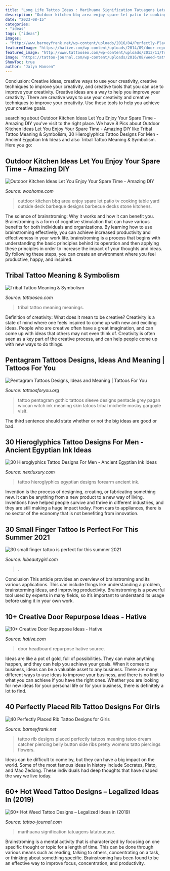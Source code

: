 ```yaml
---
title: "Long Life Tattoo Ideas : Marihuana Signification Tatuagens Latatoueuse"
description: "Outdoor kitchen bbq area enjoy spare let patio tv cooking table yard outside deck barbeque designs barbecue decks stone kitchens"
date: "2023-08-15"
categories:
- "ideas"
tags: ["ideas"]
images:
- "http://www.barneyfrank.net/wp-content/uploads/2016/04/Perfectly-Placed-Rib-Tattoo-Designs-For-Girls-18-1.jpg"
featuredImage: "https://hative.com/wp-content/uploads/2014/09/door-repurpose-ideas/2-vintage-headboard.jpg"
featured_image: "http://www.tattooseo.com/wp-content/uploads/2013/11/Tribal-Tattoo-Meanings-27.jpg"
image: "https://tattoo-journal.com/wp-content/uploads/2016/08/weed-tattoo16.jpg"
ShowToc: true
author: "Jalyn Hansen"
---
```



Conclusion: Creative ideas, creative ways to use your creativity, creative techniques to improve your creativity, and creative tools that you can use to improve your creativity.
Creative ideas are a way to help you improve your creativity. There are creative ways to use your creativity and creative techniques to improve your creativity. Use these tools to help you achieve your creative goals.

	

		
searching about Outdoor Kitchen Ideas Let You Enjoy Your Spare Time - Amazing DIY you've visit to the right place. We have 8 Pics about Outdoor Kitchen Ideas Let You Enjoy Your Spare Time - Amazing DIY like Tribal Tattoo Meaning &amp; Symbolism, 30 Hieroglyphics Tattoo Designs For Men - Ancient Egyptian Ink Ideas and also Tribal Tattoo Meaning &amp; Symbolism. Here you go:
		
    
## Outdoor Kitchen Ideas Let You Enjoy Your Spare Time - Amazing DIY

<img loading=lazy src="http://www.woohome.com/wp-content/uploads/2014/02/outdoor-kitchen-15.jpg" onerror="this.onerror=null;this.src='https://tse2.mm.bing.net/th?id=OIP.aBX0IHzMpmdlZpbli8pgXgHaJ4&amp;pid=15.1';" alt="Outdoor Kitchen Ideas Let You Enjoy Your Spare Time - Amazing DIY">

_Source: woohome.com_

>outdoor kitchen bbq area enjoy spare let patio tv cooking table yard outside deck barbeque designs barbecue decks stone kitchens. 

	

The science of brainstroming: Why it works and how it can benefit you.
Brainstroming is a form of cognitive stimulation that can have various benefits for both individuals and organizations. By learning how to use brainstroming effectively, you can achieve increased productivity and effectiveness in your work life. brainstroming is a process that begins with understanding the basic principles behind its operation and then applying these principles in order to increase the impact of your thoughts and ideas. By following these steps, you can create an environment where you feel productive, happy, and inspired.

    
## Tribal Tattoo Meaning &amp; Symbolism

<img loading=lazy src="http://www.tattooseo.com/wp-content/uploads/2013/11/Tribal-Tattoo-Meanings-27.jpg" onerror="this.onerror=null;this.src='https://tse3.mm.bing.net/th?id=OIP.5CXMHaHcdb9-eGTNdxgGCQAAAA&amp;pid=15.1';" alt="Tribal Tattoo Meaning &amp; Symbolism">

_Source: tattooseo.com_

>tribal tattoo meaning meanings. 

	

Definition of creativity: What does it mean to be creative?
Creativity is a state of mind where one feels inspired to come up with new and exciting ideas. People who are creative often have a great imagination, and can come up with ideas that others may not even think of. Creativity is often seen as a key part of the creative process, and can help people come up with new ways to do things.

    
## Pentagram Tattoos Designs, Ideas And Meaning | Tattoos For You

<img loading=lazy src="https://www.tattoosforyou.org/wp-content/uploads/2016/03/Pentagram-Tattoos.jpg" onerror="this.onerror=null;this.src='https://tse1.mm.bing.net/th?id=OIP.AuBOCEWAK0H1yYrVsh3zBAHaJ4&amp;pid=15.1';" alt="Pentagram Tattoos Designs, Ideas and Meaning | Tattoos For You">

_Source: tattoosforyou.org_

>tattoo pentagram gothic tattoos sleeve designs pentacle grey pagan wiccan witch ink meaning skin tatoos tribal michelle mosby gargoyle visit. 

	

The third sentence should state whether or not the big ideas are good or bad.

    
## 30 Hieroglyphics Tattoo Designs For Men - Ancient Egyptian Ink Ideas

<img loading=lazy src="http://nextluxury.com/wp-content/uploads/inner-forearm-egyptian-themed-hieroglyphics-tattoo-ideas-for-males.jpg" onerror="this.onerror=null;this.src='https://tse2.mm.bing.net/th?id=OIP._L9k-bVLRZRaoYM4ssqxuwHaJ4&amp;pid=15.1';" alt="30 Hieroglyphics Tattoo Designs For Men - Ancient Egyptian Ink Ideas">

_Source: nextluxury.com_

>tattoo hieroglyphics egyptian designs forearm ancient ink. 

	

Invention is the process of designing, creating, or fabricating something new. It can be anything from a new product to a new way of living. Inventions have helped people survive and thrive in different industries, and they are still making a huge impact today. From cars to appliances, there is no sector of the economy that is not benefiting from innovation.

    
## 30 Small Finger Tattoo Is Perfect For This Summer 2021

<img loading=lazy src="https://hibeautygirl.com/wp-content/uploads/2021/05/5-3.jpg" onerror="this.onerror=null;this.src='https://tse2.mm.bing.net/th?id=OIP.MZfWsAb01XfbM-1VOy3qdQHaLH&amp;pid=15.1';" alt="30 small finger tattoo is perfect for this summer 2021">

_Source: hibeautygirl.com_

>. 

	

Conclusion
This article provides an overview of brainstroming and its various applications. This can include things like understanding a problem, brainstorming ideas, and improving productivity. Brainstroming is a powerful tool used by experts in many fields, so it’s important to understand its usage before using it in your own work.

    
## 10+ Creative Door Repurpose Ideas - Hative

<img loading=lazy src="https://hative.com/wp-content/uploads/2014/09/door-repurpose-ideas/2-vintage-headboard.jpg" onerror="this.onerror=null;this.src='https://tse2.mm.bing.net/th?id=OIP.h5YYLsm4N6vpA2SobDuAwQHaJ4&amp;pid=15.1';" alt="10+ Creative Door Repurpose Ideas - Hative">

_Source: hative.com_

>door headboard repurpose hative source. 

	

Ideas are like a pot of gold, full of possibilities. They can make anything happen, and they can help you achieve your goals. When it comes to business, ideas can be a valuable asset to any business. There are many different ways to use ideas to improve your business, and there is no limit to what you can achieve if you have the right ones. Whether you are looking for new ideas for your personal life or for your business, there is definitely a lot to find.

    
## 40 Perfectly Placed Rib Tattoo Designs For Girls

<img loading=lazy src="http://www.barneyfrank.net/wp-content/uploads/2016/04/Perfectly-Placed-Rib-Tattoo-Designs-For-Girls-18-1.jpg" onerror="this.onerror=null;this.src='https://tse2.mm.bing.net/th?id=OIP.Ip0wxDF1LzX54B_v_Y1rrAHaLD&amp;pid=15.1';" alt="40 Perfectly Placed Rib Tattoo Designs for Girls">

_Source: barneyfrank.net_

>tattoo rib designs placed perfectly tattoos meaning tatoo dream catcher piercing belly button side ribs pretty womens tatto piercings flowers. 

	

Ideas can be difficult to come by, but they can have a big impact on the world. Some of the most famous ideas in history include Socrates, Plato, and Mao Zedong. These individuals had deep thoughts that have shaped the way we live today.

    
## 60+ Hot Weed Tattoo Designs – Legalized Ideas In (2019)

<img loading=lazy src="https://tattoo-journal.com/wp-content/uploads/2016/08/weed-tattoo16.jpg" onerror="this.onerror=null;this.src='https://tse1.mm.bing.net/th?id=OIP.ZQVhHBrA595xzfsV-SkCbwHaHa&amp;pid=15.1';" alt="60+ Hot Weed Tattoo Designs – Legalized Ideas in (2019)">

_Source: tattoo-journal.com_

>marihuana signification tatuagens latatoueuse. 

	

Brainstroming is a mental activity that is characterized by focusing on one specific thought or topic for a length of time. This can be done through various means such as reading, talking to others, concentrating on a task, or thinking about something specific. Brainstroming has been found to be an effective way to improve focus, concentration, and productivity.

